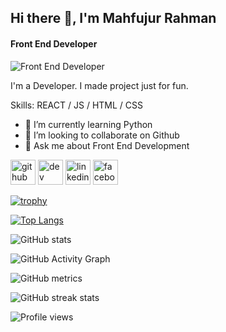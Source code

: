 


## Hi there 👋, I'm Mahfujur Rahman
#### Front End Developer

![Front End Developer](https://scontent.fdac116-1.fna.fbcdn.net/v/t39.30808-6/273767595_269868768599578_5350553958324183648_n.jpg?_nc_cat=108&ccb=1-5&_nc_sid=09cbfe&_nc_eui2=AeG-7GIf1Ji98-WtuHpAnJCsEPmKrgQWiKkQ-YquBBaIqWZ1EETg_ZGMyqwBSZFco3bThs-J4Wnb44ukiIz8R-tQ&_nc_ohc=4HmO88DXeOMAX86W3TE&_nc_ht=scontent.fdac116-1.fna&oh=00_AT8ZPV4sYQln9Rl_gEsdXuFxiYtH6RDsp6Ja-EwPF_M1Mw&oe=621D6920)


I'm a Developer. I made project just for fun.

Skills:  REACT / JS / HTML / CSS

- 🌱 I’m currently learning Python 
- 👯 I’m looking to collaborate on Github 
- 💬 Ask me about Front End Development 


[<img src='https://cdn.jsdelivr.net/npm/simple-icons@3.0.1/icons/github.svg' alt='github' height='40'>](https://github.com/mahfujurr29)  [<img src='https://cdn.jsdelivr.net/npm/simple-icons@3.0.1/icons/hashnode.svg' alt='dev' height='40'>](https://mahfujur.hashnode.dev/)  [<img src='https://cdn.jsdelivr.net/npm/simple-icons@3.0.1/icons/linkedin.svg' alt='linkedin' height='40'>](https://www.linkedin.com/in/mahfujur-rahman-022a8222b/)  [<img src='https://cdn.jsdelivr.net/npm/simple-icons@3.0.1/icons/facebook.svg' alt='facebook' height='40'>](https://www.facebook.com/mahfujurr29)  

[![trophy](https://github-profile-trophy.vercel.app/?username=mahfujurr29)](https://github.com/ryo-ma/github-profile-trophy)

[![Top Langs](https://github-readme-stats.vercel.app/api/top-langs/?username=mahfujurr29)](https://github.com/anuraghazra/github-readme-stats)

![GitHub stats](https://github-readme-stats.vercel.app/api?username=mahfujurr29&show_icons=true&count_private=true)  

![GitHub Activity Graph](https://activity-graph.herokuapp.com/graph?username=mahfujurr29)  

![GitHub metrics](https://metrics.lecoq.io/mahfujurr29)  

![GitHub streak stats](https://github-readme-streak-stats.herokuapp.com/?user=mahfujurr29)  

![Profile views](https://gpvc.arturio.dev/mahfujurr29)  
